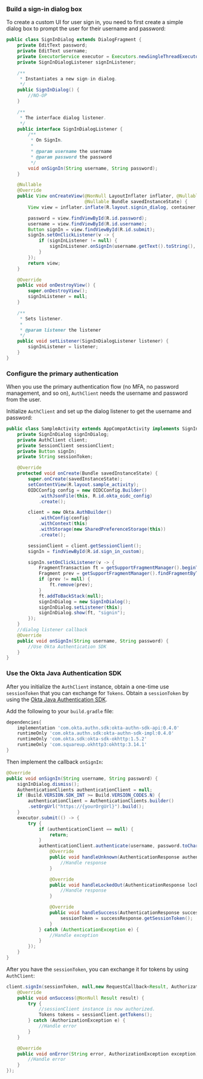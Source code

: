 ### Build a sign-in dialog box

To create a custom UI for user sign in, you need to first create a simple dialog box to prompt the user for their username and password:

```java
public class SignInDialog extends DialogFragment {
    private EditText password;
    private EditText username;
    private ExecutorService executor = Executors.newSingleThreadExecutor();
    private SignInDialogListener signInListener;

    /**
     * Instantiates a new sign-in dialog.
     */
    public SignInDialog() {
        //NO-OP
    }

    /**
     * The interface dialog listener.
     */
    public interface SignInDialogListener {
        /**
         * On SignIn.
         *
         * @param username the username
         * @param password the password
         */
        void onSignIn(String username, String password);
    }

    @Nullable
    @Override
    public View onCreateView(@NonNull LayoutInflater inflater, @Nullable ViewGroup container,
                             @Nullable Bundle savedInstanceState) {
        View view = inflater.inflate(R.layout.signin_dialog, container, false);

        password = view.findViewById(R.id.password);
        username = view.findViewById(R.id.username);
        Button signIn = view.findViewById(R.id.submit);
        signIn.setOnClickListener(v -> {
            if (signInListener != null) {
                signInListener.onSignIn(username.getText().toString(), password.getText().toString());
            }
        });
        return view;
    }

    @Override
    public void onDestroyView() {
        super.onDestroyView();
        signInListener = null;
    }

    /**
     * Sets listener.
     *
     * @param listener the listener
     */
    public void setListener(SignInDialogListener listener) {
        signInListener = listener;
    }
}
```

### Configure the primary authentication

When you use the primary authentication flow (no MFA, no password management, and so on), `AuthClient` needs the username and password from the user.

Initialize `AuthClient` and set up the dialog listener to get the username and password:

```java
public class SampleActivity extends AppCompatActivity implements SignInDialog.SignInDialogListener {
    private SignInDialog signInDialog;
    private AuthClient client;
    private SessionClient sessionClient;
    private Button signIn;
    private String sessionToken;

    @Override
    protected void onCreate(Bundle savedInstanceState) {
        super.onCreate(savedInstanceState);
        setContentView(R.layout.sample_activity);
        OIDCConfig config = new OIDCConfig.Builder()
            .withJsonFile(this, R.id.okta_oidc_config)
            .create();

        client = new Okta.AuthBuilder()
            .withConfig(config)
            .withContext(this)
            .withStorage(new SharedPreferenceStorage(this))
            .create();

        sessionClient = client.getSessionClient();
        signIn = findViewById(R.id.sign_in_custom);

        signIn.setOnClickListener(v -> {
            FragmentTransaction ft = getSupportFragmentManager().beginTransaction();
            Fragment prev = getSupportFragmentManager().findFragmentByTag("signin");
            if (prev != null) {
                ft.remove(prev);
            }
            ft.addToBackStack(null);
            signInDialog = new SignInDialog();
            signInDialog.setListener(this);
            signInDialog.show(ft, "signin");
        });
    }
    //dialog listener callback
    @Override
    public void onSignIn(String username, String password) {
        //Use Okta Authentication SDK
    }
}
```

### Use the Okta Java Authentication SDK

After you initialize the `AuthClient` instance, obtain a one-time use `sessionToken` that you can exchange for `Tokens`. Obtain a `sessionToken` by using the [Okta Java Authentication SDK](https://github.com/okta/okta-auth-java).

Add the following to your `build.gradle` file:

```gradle
dependencies{
    implementation 'com.okta.authn.sdk:okta-authn-sdk-api:0.4.0'
    runtimeOnly 'com.okta.authn.sdk:okta-authn-sdk-impl:0.4.0'
    runtimeOnly 'com.okta.sdk:okta-sdk-okhttp:1.5.2'
    runtimeOnly 'com.squareup.okhttp3:okhttp:3.14.1'
}

```

Then implement the callback `onSignIn`:

```java
@Override
public void onSignIn(String username, String password) {
    signInDialog.dismiss();
    AuthenticationClients authenticationClient = null;
    if (Build.VERSION.SDK_INT >= Build.VERSION_CODES.N) {
        authenticationClient = AuthenticationClients.builder()
        .setOrgUrl("https://{yourOrgUrl}").build();
    }
    executor.submit(() -> {
        try {
            if (authenticationClient == null) {
                return;
            }
            authenticationClient.authenticate(username, password.toCharArray(),null, new AuthenticationStateHandlerAdapter() {
                @Override
                public void handleUnknown(AuthenticationResponse authenticationResponse) {
                    //Handle response
                }

                @Override
                public void handleLockedOut(AuthenticationResponse lockedOut) {
                    //Handle response
                }

                @Override
                public void handleSuccess(AuthenticationResponse successResponse) {
                    sessionToken = successResponse.getSessionToken();
                }
            } catch (AuthenticationException e) {
                //Handle exception
            }
        });
    }
}
```

After you have the `sessionToken`, you can exchange it for tokens by using `AuthClient`:

```java
client.signIn(sessionToken, null,new RequestCallback<Result, AuthorizationException>() {
    @Override
    public void onSuccess(@NonNull Result result) {
        try {
            //sessionClient instance is now authorized.
            Tokens tokens = sessionClient.getTokens();
        } catch (AuthorizationException e) {
            //Handle error
        }
    }

    @Override
    public void onError(String error, AuthorizationException exception) {
        //Handle error
    }
});
```
